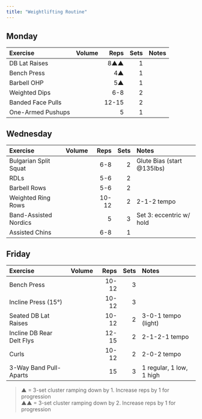 ```yaml
---
title: "Weightlifting Routine"
---
```


## Monday

| Exercise                  | Volume    | Reps  | Sets | Notes                      |
|:---------|:-----|--:|--:|:-------------|
| DB Lat Raises             |           | 8▲▲   | 1    |                            |
| Bench Press               |           | 4▲    | 1    |                            |
| Barbell OHP               |           | 5▲    | 1    |                            |
| Weighted Dips             |           | 6-8   | 2    |                            |
| Banded Face Pulls         |           | 12-15 | 2    |                            |
| One-Armed Pushups         |           | 5     | 1    |                            |

## Wednesday

| Exercise                  | Volume    | Reps  | Sets | Notes                      |
|:---------|:-----|--:|--:|:-------------|
| Bulgarian Split Squat     |           | 6-8   | 2    | Glute Bias (start @135lbs) |
| RDLs                      |           | 5-6   | 2    |                            |
| Barbell Rows              |           | 5-6   | 2    |                            |
| Weighted Ring Rows        |           | 10-12 | 2    | 2-1-2 tempo                |
| Band-Assisted Nordics     |           | 5     | 3    | Set 3: eccentric w/ hold   |
| Assisted Chins            |           | 6-8   | 1    |                            |

## Friday

| Exercise                  | Volume    | Reps  | Sets | Notes                      |
|:---------|:-----|--:|--:|:-------------|
| Bench Press               |           | 10-12 | 3    |                            |
| Incline Press (15°)       |           | 10-12 | 3    |                            |
| Seated DB Lat Raises      |           | 10-12 | 2    | 3-0-1 tempo (light)        |
| Incline DB Rear Delt Flys |           | 12-15 | 2    | 2-1-2-1 tempo              |
| Curls                     |           | 10-12 | 2    | 2-0-2 tempo                |
| 3-Way Band Pull-Aparts    |           | 15    | 3    | 1 regular, 1 low, 1 high   |

> ▲ = 3-set cluster ramping down by 1. Increase reps by 1 for progression  
> ▲▲ = 3-set cluster ramping down by 2. Increase reps by 1 for progression
